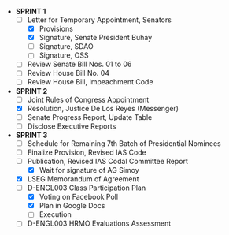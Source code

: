 - **SPRINT 1**
	- [ ] Letter for Temporary Appointment, Senators
		- [x] Provisions
		- [x] Signature, Senate President Buhay
		- [ ] Signature, SDAO
		- [ ] Signature, OSS
	- [ ] Review Senate Bill Nos. 01 to 06
	- [ ] Review House Bill No. 04
	- [ ] Review House Bill, Impeachment Code
- **SPRINT 2**
	- [ ] Joint Rules of Congress Appointment
	- [x] Resolution, Justice De Los Reyes (Messenger)
	- [ ] Senate Progress Report, Update Table
	- [ ] Disclose Executive Reports
- **SPRINT 3**
	- [ ] Schedule for Remaining 7th Batch of Presidential Nominees
	- [ ] Finalize Provision, Revised IAS Code
	- [ ] Publication, Revised IAS Codal Committee Report
		- [x] Wait for signature of AG Simoy
	- [x] LSEG Memorandum of Agreement
	- [ ] D-ENGL003 Class Participation Plan
		- [x] Voting on Facebook Poll
		- [x] Plan in Google Docs
		- [ ] Execution
	- [ ] D-ENGL003 HRMO Evaluations Assessment